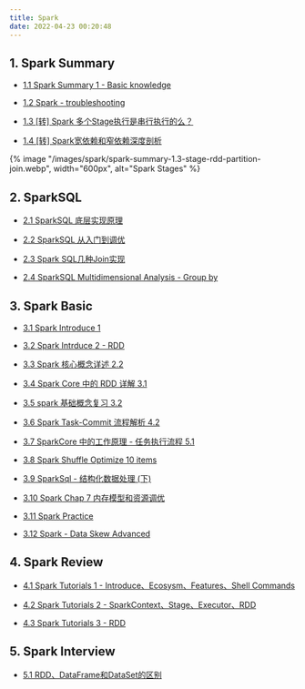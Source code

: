```yaml
---
title: Spark
date: 2022-04-23 00:20:48
---
```


## 1. Spark Summary

- [1.1 Spark Summary 1 - Basic knowledge](/2020/10/31/spark/spark-summary-1-basic-questions/)

- [1.2 Spark - troubleshooting](/2021/01/21/spark/spark-summary-3-trouble-shooting/)

- [1.3 [转] Spark 多个Stage执行是串行执行的么？](https://www.jianshu.com/p/5fe79b67ea00)

- [1.4 [转] Spark宽依赖和窄依赖深度剖析](https://www.jianshu.com/p/736a4e628f0f)

{% image "/images/spark/spark-summary-1.3-stage-rdd-partition-join.webp", width="600px", alt="Spark Stages" %}


## 2. SparkSQL

- [2.1 SparkSQL 底层实现原理](/2020/10/17/spark/sparkSQL-all-knowleage/)

- [2.2 SparkSQL 从入门到调优](/2021/02/03/spark/spark-summary-5-sql-optimization-indoor/)

- [2.3 Spark SQL几种Join实现](/2020/09/26/spark/spark-sql-join-core/)

- [2.4 SparkSQL Multidimensional Analysis - Group by](/2021/02/10/spark/spark-summary-6-sql-optimization-cube-group-by/)

## 3. Spark Basic

- [3.1 Spark Introduce 1](/2016/06/29/spark/spark-review-1-introduce/)

- [3.2 Spark Intrduce 2 - RDD](/2020/07/07/spark/spark-review-2/)

- [3.3 Spark 核心概念详述 2.2](/2020/07/21/spark/spark-aura-2.2-core-introduce/)

- [3.4 Spark Core 中的 RDD 详解 3.1](/2020/07/23/spark/spark-aura-3.1-RDD-detail/)

- [3.5 spark 基础概念复习 3.2](/2020/07/27/spark/spark-aura-3.2-spark-basic-summary/)

- [3.6 Spark Task-Commit 流程解析 4.2](/2020/07/29/spark/spark-aura-4.2-task-commit/)

- [3.7 SparkCore 中的工作原理 - 任务执行流程 5.1](/2020/07/31/spark/spark-aura-5.1-sparkCore/)

- [3.8 Spark Shuffle Optimize 10 items](/2020/08/12/spark/spark-ma-public-shuffle-optimization/)

- [3.9 SparkSql - 结构化数据处理 (下)](/2020/08/28/spark/spark-aura-9.2-SparkSql/)

- [3.10 Spark Chap 7 内存模型和资源调优](/2020/10/19/spark/spark-aura-7.1-memory/)

- [3.11 Spark Practice](/2021/01/06/spark/python-spark-practice/)

- [3.12 Spark - Data Skew Advanced](/2021/01/27/spark/spark-summary-4-data-skew/)

## 4. Spark Review

- [4.1 Spark Tutorials 1 - Introduce、Ecosysm、Features、Shell Commands](/2020/09/19/spark/Spark-Tutorials-Part1/)

- [4.2 Spark Tutorials 2 - SparkContext、Stage、Executor、RDD](/2020/09/19/spark/Spark-Tutorials-Part2/)

- [4.3 Spark Tutorials 3 - RDD](/2020/09/25/spark/Spark-Tutorials-Part3/)

## 5. Spark Interview

- [5.1 RDD、DataFrame和DataSet的区别](/2021/01/03/spark/spark-rdd-ds-df/)
